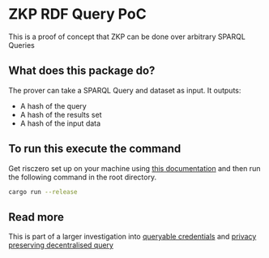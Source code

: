 # ZKP RDF Query PoC

This is a proof of concept that ZKP can be done over arbitrary SPARQL Queries

## What does this package do?

The prover can take a SPARQL Query and dataset as input. It outputs:
 - A hash of the query
 - A hash of the results set
 - A hash of the input data

## To run this execute the command

Get risczero set up on your machine using [this documentation](https://dev.risczero.com/api/getting-started) and then run the following command in the root directory.

```bash
cargo run --release
```

## Read more

This is part of a larger investigation into [queryable credentials](https://github.com/jeswr/queryable-credentials) and [privacy preserving decentralised query](https://github.com/solid/research-topics/blob/main/privacy-preserving-query.pdf)
